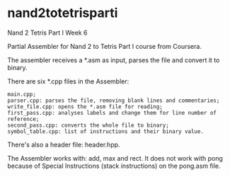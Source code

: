 # nand2totetrisparti
Nand 2 Tetris Part I Week 6



Partial Assembler for Nand 2 to Tetris Part I course from Coursera.

The assembler receives a *.asm as input, parses the file and convert it to binary.

There are six *.cpp files in the Assembler:

    main.cpp;
    parser.cpp: parses the file, removing blank lines and commentaries;
    write_file.cpp: opens the *.asm file for reading;
    first_pass.cpp: analyses labels and change them for line number of reference;
    second_pass.cpp: converts the whole file to binary;
    symbol_table.cpp: list of instructions and their binary value.

There's also a header file: header.hpp.

The Assembler works with: add, max and rect. It does not work with pong because of Special Instructions (stack instructions) on the pong.asm file.
